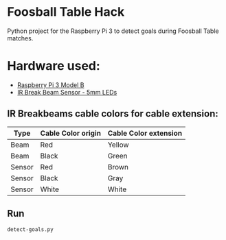 # Foosball Table Hack

Python project for the Raspberry Pi 3 to detect goals during Foosball Table matches.

# Hardware used:
- [Raspberry Pi 3 Model B](https://www.raspberrypi.org/products/raspberry-pi-3-model-b/)
- [IR Break Beam Sensor - 5mm LEDs](https://www.adafruit.com/products/2168)


## IR Breakbeams cable colors for cable extension:

| Type   | Cable Color origin | Cable Color extension |
|--------|--------------------|-----------------------|
| Beam   | Red                | Yellow                |
| Beam   | Black              | Green                 |
| Sensor | Red                | Brown                 |
| Sensor | Black              | Gray                  |
| Sensor | White              | White                 |

## Run
```
detect-goals.py
```

